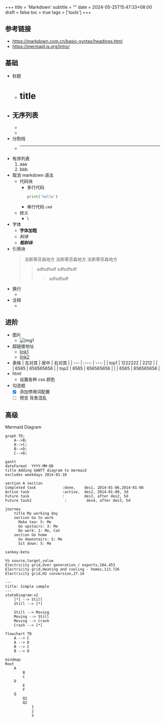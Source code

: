 +++
title = 'Markdown'
subtitle = ""
date = 2024-05-25T15:47:33+08:00
draft = false
toc = true
tags = ['tools']
+++

<!-- [TOC] -->

## 参考链接

-   https://markdown.com.cn/basic-syntax/headings.html
-   https://mermaid.js.org/intro/

## 基础

-   标题
    -   # title
-   ## 无序列表
    -
    *
-   分割线
    -   ***
-   有序列表
    1. aaa
    1. bbb
-   取消 markdown 语法
    -   代码块
        -   多行代码
            ```python
            print('hello')
            ```
        - 单行代码 `cmd`
    -   转义
        -   \
-   字体
    - **字体加粗**
    - _斜体_
    - **_粗斜体_**
-   引用块
    > 法斯蒂芬森地方
    > 法斯蒂芬森地方
    > 法斯蒂芬森地方
    >> sdfsdfsdf
    >> sdfsdfsdf
    >>> sdfsdfsdf
-   换行
    -   <br>
-   注释
    -   <!--  fdgdfgfdgdf -->

## 进阶

-   图片
    -   ![img1](地址)
-   超链接地址
    -   [link1](地址)
    -   <a href="">link2</a>
-   表格
    | 左对其 | 居中 | 右对其 |
    | --- | :---: | ---: |
    | top1 | 1222222 | 2212 |
    |  | 6565 | 656565656 |
    | top2 | 6565 | 656565656 |
    |  | 6565 | 656565656 |
-   html
    -   设置各种 css 颜色
-   勾选框
    - [x] 添加停用词配置
    - [ ] 预览 背景混乱

## 高级

Mermaid Diagram

```mermaid
graph TD;
    A-->B;
    A-->C;
    B-->D;
    C-->D;

```

```mermaid
gantt
dateFormat  YYYY-MM-DD
title Adding GANTT diagram to mermaid
excludes weekdays 2014-01-10

section A section
Completed task            :done,    des1, 2014-01-06,2014-01-08
Active task               :active,  des2, 2014-01-09, 3d
Future task               :         des3, after des2, 5d
Future task2               :         des4, after des3, 5d

```

```mermaid
journey
    title My working day
    section Go to work
      Make tea: 5: Me
      Go upstairs: 3: Me
      Do work: 1: Me, Cat
    section Go home
      Go downstairs: 5: Me
      Sit down: 5: Me

```

```mermaid
sankey-beta

%% source,target,value
Electricity grid,Over generation / exports,104.453
Electricity grid,Heating and cooling - homes,113.726
Electricity grid,H2 conversion,27.14

```

```mermaid
---
title: Simple sample
---
stateDiagram-v2
    [*] --> Still
    Still --> [*]

    Still --> Moving
    Moving --> Still
    Moving --> Crash
    Crash --> [*]

```

```mermaid
flowchart TB
    A --> C
    A --> D
    B --> C
    B --> D

```

```mermaid
mindmap
Root
    A
        B
        C
    D
        E
        F
    Q
        Q1
        Q2
            1
            2
            3

```

